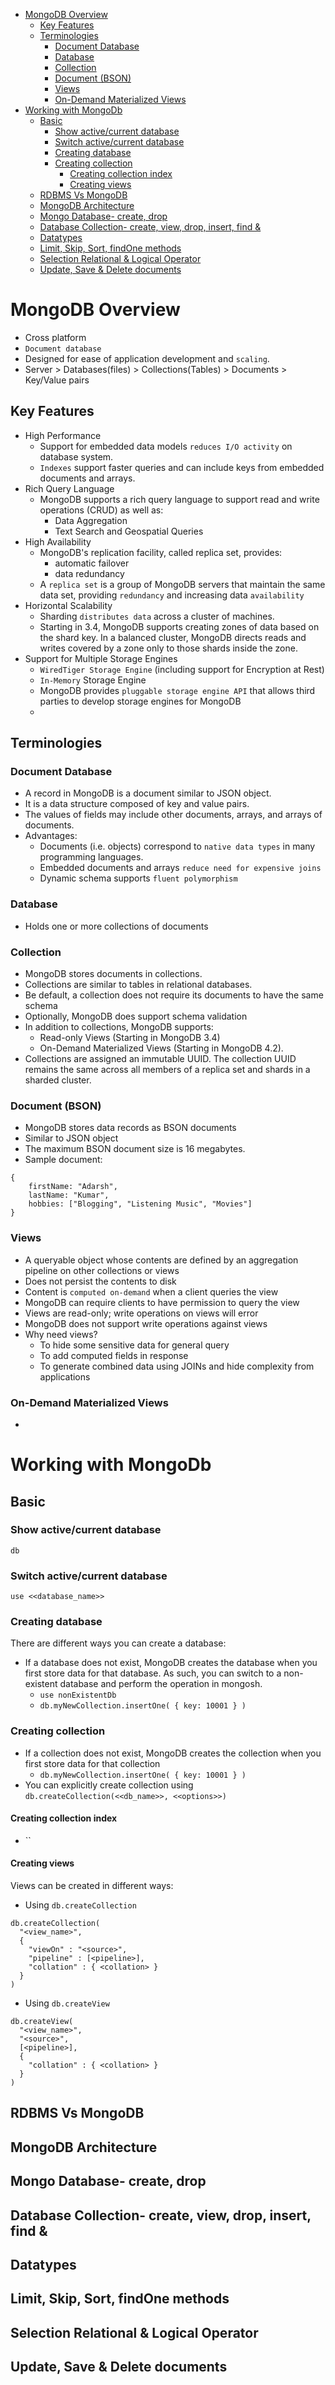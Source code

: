 - [MongoDB Overview](#mongodb-overview)
  - [Key Features](#key-features)
  - [Terminologies](#terminologies)
    - [Document Database](#document-database)
    - [Database](#database)
    - [Collection](#collection)
    - [Document (BSON)](#document-bson)
    - [Views](#views)
    - [On-Demand Materialized Views](#on-demand-materialized-views)
- [Working with MongoDb](#working-with-mongodb)
  - [Basic](#basic)
    - [Show active/current database](#show-activecurrent-database)
    - [Switch active/current database](#switch-activecurrent-database)
    - [Creating database](#creating-database)
    - [Creating collection](#creating-collection)
      - [Creating collection index](#creating-collection-index)
      - [Creating views](#creating-views)
  - [RDBMS Vs MongoDB](#rdbms-vs-mongodb)
  - [MongoDB Architecture](#mongodb-architecture)
  - [Mongo Database- create, drop](#mongo-database--create-drop)
  - [Database Collection- create, view, drop, insert, find &](#database-collection--create-view-drop-insert-find-)
  - [Datatypes](#datatypes)
  - [Limit, Skip, Sort, findOne methods](#limit-skip-sort-findone-methods)
  - [Selection Relational & Logical Operator](#selection-relational--logical-operator)
  - [Update, Save & Delete documents](#update-save--delete-documents)

# MongoDB Overview

- Cross platform
- `Document database`
- Designed for ease of application development and `scaling`.
- Server  >  Databases(files)  >  Collections(Tables)  >  Documents  >  Key/Value pairs

## Key Features

- High Performance
  - Support for embedded data models `reduces I/O activity` on database system.
  - `Indexes` support faster queries and can include keys from embedded documents and arrays.
- Rich Query Language
  - MongoDB supports a rich query language to support read and write operations (CRUD) as well as:
    - Data Aggregation
    - Text Search and Geospatial Queries
- High Availability
  - MongoDB's replication facility, called replica set, provides:
    - automatic failover
    - data redundancy
  - A `replica set` is a group of MongoDB servers that maintain the same data set, providing `redundancy` and increasing data `availability`
- Horizontal Scalability
  - Sharding `distributes data` across a cluster of machines.
  - Starting in 3.4, MongoDB supports creating zones of data based on the shard key. In a balanced cluster, MongoDB directs reads and writes covered by a zone only to those shards inside the zone.
- Support for Multiple Storage Engines
  - `WiredTiger Storage Engine` (including support for Encryption at Rest)
  - `In-Memory` Storage Engine
  - MongoDB provides `pluggable storage engine API` that allows third parties to develop storage engines for MongoDB
  - 

## Terminologies

### Document Database

- A record in MongoDB is a document similar to JSON object.
- It is a data structure composed of key and value pairs.
- The values of fields may include other documents, arrays, and arrays of documents.
- Advantages:
  - Documents (i.e. objects) correspond to `native data types` in many programming languages.
  - Embedded documents and arrays `reduce need for expensive joins`
  - Dynamic schema supports `fluent polymorphism`

### Database

- Holds one or more collections of documents

### Collection

- MongoDB stores documents in collections.
- Collections are similar to tables in relational databases.
- Be default, a collection does not require its documents to have the same schema
- Optionally, MongoDB does support schema validation
- In addition to collections, MongoDB supports:
  - Read-only Views (Starting in MongoDB 3.4)
  - On-Demand Materialized Views (Starting in MongoDB 4.2).
- Collections are assigned an immutable UUID. The collection UUID remains the same across all members of a replica set and shards in a sharded cluster.

### Document (BSON)

- MongoDB stores data records as BSON documents
- Similar to JSON object
- The maximum BSON document size is 16 megabytes.
- Sample document:
```
{
    firstName: "Adarsh",
    lastName: "Kumar",
    hobbies: ["Blogging", "Listening Music", "Movies"]
}
```

### Views

- A queryable object whose contents are defined by an aggregation pipeline on other collections or views
- Does not persist the contents to disk
- Content is `computed on-demand` when a client queries the view
- MongoDB can require clients to have permission to query the view
- Views are read-only; write operations on views will error
- MongoDB does not support write operations against views
- Why need views?
  - To hide some sensitive data for general query
  - To add computed fields in response
  - To generate combined data using JOINs and hide complexity from applications

### On-Demand Materialized Views

- 

# Working with MongoDb

## Basic

### Show active/current database

`db`

### Switch active/current database

`use <<database_name>>`

### Creating database

There are different ways you can create a database:

- If a database does not exist, MongoDB creates the database when you first store data for that database. As such, you can switch to a non-existent database and perform the operation in mongosh.
  - `use nonExistentDb`
  - `db.myNewCollection.insertOne( { key: 10001 } )`


### Creating collection

- If a collection does not exist, MongoDB creates the collection when you first store data for that collection
  - `db.myNewCollection.insertOne( { key: 10001 } )`
- You can explicitly create collection using `db.createCollection(<<db_name>>, <<options>>)`

#### Creating collection index

- ``

#### Creating views

Views can be created in different ways:

- Using `db.createCollection`

```
db.createCollection(
  "<view_name>",
  {
    "viewOn" : "<source>",
    "pipeline" : [<pipeline>],
    "collation" : { <collation> }
  }
)
```

- Using `db.createView`

```
db.createView(
  "<view_name>",
  "<source>",
  [<pipeline>],
  {
    "collation" : { <collation> }
  }
)
```


## RDBMS Vs MongoDB



## MongoDB Architecture

## Mongo Database- create, drop

## Database Collection- create, view, drop, insert, find &  

## Datatypes

## Limit, Skip, Sort, findOne methods

## Selection Relational & Logical Operator

## Update, Save & Delete documents
